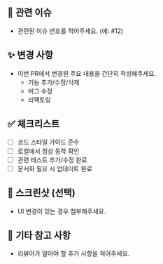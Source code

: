 ## 📌 관련 이슈
- 관련된 이슈 번호를 적어주세요. (예: #12)

## ✨ 변경 사항
- 이번 PR에서 변경된 주요 내용을 간단히 작성해주세요.
    - 기능 추가/수정/삭제
    - 버그 수정
    - 리팩토링

## ✅ 체크리스트
- [ ] 코드 스타일 가이드 준수
- [ ] 로컬에서 정상 동작 확인
- [ ] 관련 테스트 추가/수정 완료
- [ ] 문서화 필요 시 업데이트 완료

## 📸 스크린샷 (선택)
- UI 변경이 있는 경우 첨부해주세요.

## 📢 기타 참고 사항
- 리뷰어가 알아야 할 추가 사항을 적어주세요.
